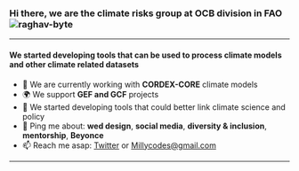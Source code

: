 ### Hi there, we are the climate risks group at OCB division in FAO <img src="https://komarev.com/ghpvc/?username=raghav-byte" alt="raghav-byte" />
---
#### We started developing tools that can be used to process climate models and other climate related datasets

- 🏢 We are currently working with **CORDEX-CORE** climate models
- 🌍 We support **GEF and GCF** projects
- 🌱 We started developing tools that could better link climate science and policy  
- 💬 Ping me about: **wed design**, **social media**, **diversity & inclusion**, **mentorship**, **Beyonce**
- 📫 Reach me asap: <a href="https://twitter.com/millycodes/">Twitter</a> or Millycodes@gmail.com

---
